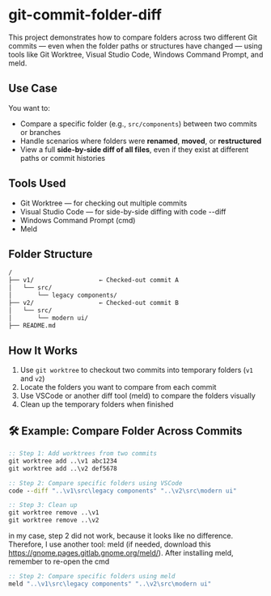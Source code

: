 # git-commit-folder-diff

This project demonstrates how to compare folders across two different Git commits — even when the folder paths or structures have changed — using tools like Git Worktree, Visual Studio Code, Windows Command Prompt, and meld.

## Use Case

You want to:
- Compare a specific folder (e.g., `src/components`) between two commits or branches
- Handle scenarios where folders were **renamed**, **moved**, or **restructured**
- View a full **side-by-side diff of all files**, even if they exist at different paths or commit histories


## Tools Used
- Git Worktree — for checking out multiple commits
- Visual Studio Code — for side-by-side diffing with code --diff
- Windows Command Prompt (cmd)
- Meld

## Folder Structure
```bash
/
├── v1/                  ← Checked-out commit A
│   └── src/
│       └── legacy components/
├── v2/                  ← Checked-out commit B
│   └── src/
│       └── modern ui/
├── README.md
```

## How It Works

1. Use `git worktree` to checkout two commits into temporary folders (`v1` and `v2`)
2. Locate the folders you want to compare from each commit
3. Use VSCode or another diff tool (meld) to compare the folders visually
4. Clean up the temporary folders when finished



## 🛠 Example: Compare Folder Across Commits

```cmd
:: Step 1: Add worktrees from two commits
git worktree add ..\v1 abc1234
git worktree add ..\v2 def5678

:: Step 2: Compare specific folders using VSCode
code --diff "..\v1\src\legacy components" "..\v2\src\modern ui"

:: Step 3: Clean up
git worktree remove ..\v1
git worktree remove ..\v2
```

in my case, step 2 did not work, because it looks like no difference. Therefore, I use another tool: meld (if needed, download this https://gnome.pages.gitlab.gnome.org/meld/).
After installing meld, remember to re-open the cmd
```cmd
:: Step 2: Compare specific folders using meld
meld "..\v1\src\legacy components" "..\v2\src\modern ui"
```
